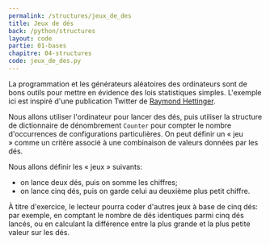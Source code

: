 ```yaml
---
permalink: /structures/jeux_de_des
title: Jeux de dés
back: /python/structures
layout: code
partie: 01-bases
chapitre: 04-structures
code: jeux_de_des.py
---
```


La programmation et les générateurs aléatoires des ordinateurs sont de bons outils pour mettre en évidence des lois statistiques simples. L'exemple ici est inspiré d'une publication Twitter de [Raymond Hettinger](https://twitter.com/raymondh).

Nous allons utiliser l'ordinateur pour lancer des dés, puis utiliser la structure de dictionnaire de dénombrement `Counter` pour compter le nombre d'occurrences de configurations particulières. On peut définir un « jeu » comme un critère associé à une combinaison de valeurs données par les dés.

Nous allons définir les « jeux » suivants:
- on lance deux dés, puis on somme les chiffres;
- on lance cinq dés, puis on garde celui au deuxième plus petit chiffre.

À titre d'exercice, le lecteur pourra coder d'autres jeux à base de cinq dés: par exemple, en comptant le nombre de dés identiques parmi cinq dés lancés, ou en calculant la différence entre la plus grande et la plus petite valeur sur les dés.
